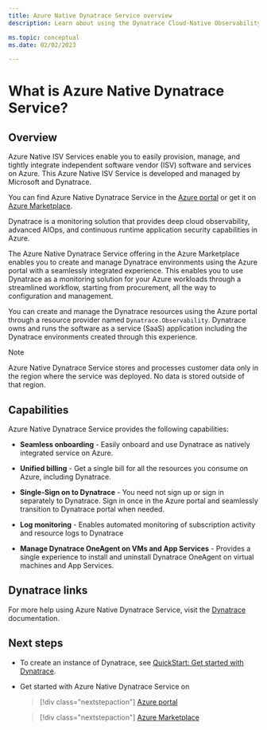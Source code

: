 ```yaml
---
title: Azure Native Dynatrace Service overview
description: Learn about using the Dynatrace Cloud-Native Observability Platform in the Azure Marketplace.

ms.topic: conceptual
ms.date: 02/02/2023

---
```


# What is Azure Native Dynatrace Service?

## Overview

Azure Native ISV Services enable you to easily provision, manage, and tightly integrate independent software vendor (ISV) software and services on Azure. This Azure Native ISV Service is developed and managed by Microsoft and Dynatrace.

You can find Azure Native Dynatrace Service in the [Azure portal](https://portal.azure.com/#view/HubsExtension/BrowseResource/resourceType/Dynatrace.Observability%2Fmonitors) or get it on [Azure Marketplace](https://azuremarketplace.microsoft.com/marketplace/apps/dynatrace.dynatrace_portal_integration?tab=Overview).

Dynatrace is a monitoring solution that provides deep cloud observability, advanced AIOps, and continuous runtime application security capabilities in Azure.

The Azure Native Dynatrace Service offering in the Azure Marketplace enables you to create and manage Dynatrace environments using the Azure portal with a seamlessly integrated experience. This enables you to use Dynatrace as a monitoring solution for your Azure workloads through a streamlined workflow, starting from procurement, all the way to configuration and management.

You can create and manage the Dynatrace resources using the Azure portal through a resource provider named `Dynatrace.Observability`. Dynatrace owns and runs the software as a service (SaaS) application including the Dynatrace environments created through this experience.

> [!NOTE]
> Azure Native Dynatrace Service stores and processes customer data only in the region where the service was deployed. No data is stored outside of that region.
## Capabilities

Azure Native Dynatrace Service provides the following capabilities:

- **Seamless onboarding** - Easily onboard and use Dynatrace as natively integrated service on Azure.

- **Unified billing** - Get a single bill for all the resources you consume on Azure, including Dynatrace.

- **Single-Sign on to Dynatrace** - You need not sign up or sign in separately to Dynatrace. Sign in once in the Azure portal and seamlessly transition to Dynatrace portal when needed.

- **Log monitoring** - Enables automated monitoring of subscription activity and resource logs to Dynatrace

- **Manage Dynatrace OneAgent on VMs and App Services** - Provides a single experience to install and uninstall Dynatrace OneAgent on virtual machines and App Services.

## Dynatrace links

For more help using Azure Native Dynatrace Service, visit the [Dynatrace](https://dt-url.net/azurenativedynatraceservice) documentation.

## Next steps

- To create an instance of Dynatrace, see [QuickStart: Get started with Dynatrace](dynatrace-create.md).
- Get started with Azure Native Dynatrace Service on

    > [!div class="nextstepaction"]
    > [Azure portal](https://portal.azure.com/#view/HubsExtension/BrowseResource/resourceType/Dynatrace.Observability%2Fmonitors)

    > [!div class="nextstepaction"]
    > [Azure Marketplace](https://azuremarketplace.microsoft.com/marketplace/apps/dynatrace.dynatrace_portal_integration?tab=Overview)
